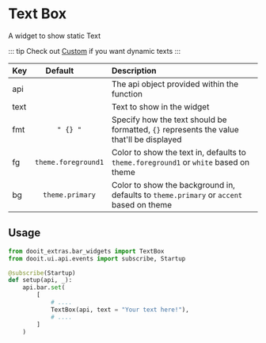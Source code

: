 # Text Box

A widget to show static Text

::: tip
Check out [Custom](/widgets/custom) if you want dynamic texts
:::

| Key|<div style="width: 100px">Default</div> |Description|
| ------------- | :----------------:  | :----------------------------------------------------------------------------------------|
| api           |                     | The api object provided within the function                                              |
| text          |                     | Text to show in the widget                                                               |
| fmt           | `" {} "`            | Specify how the text should be formatted, `{}` represents the value that'll be displayed |
| fg            | `theme.foreground1`| Color to show the text in, defaults to `theme.foreground1` or `white` based on theme    |
| bg            | `theme.primary`     | Color to show the background in, defaults to `theme.primary` or `accent` based on theme  |

## Usage

```python
from dooit_extras.bar_widgets import TextBox
from dooit.ui.api.events import subscribe, Startup

@subscribe(Startup)
def setup(api, _):
    api.bar.set( 
        [
            # ....
            TextBox(api, text = "Your text here!"),
            # ....
        ]
    )
```
